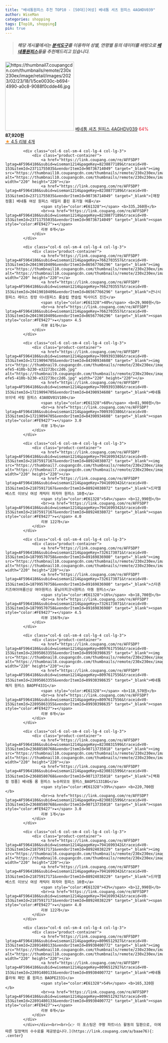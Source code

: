 ```yaml
---
title: "베네통원피스 추천 TOP10 - [50대][여성] 베네통 셔츠 원피스 4AGHDV039"
author: WiseMan
categories: shopping
tags: [Top10, shopping]
pin: true
---
```


> ##### 해당 게시물에서는 [**분석도구**](https://itemscout.io/)를 이용하여 **성별**, **연령별** 등의 데이터를 바탕으로 [**베네통원피스**](https://link.coupang.com/a/baae76)들을 추천해드리고 있습니다.
<div class="container"><div class="row">
            <div class="col-6 col-sm-4 col-lg-4 col-lg-3">
                <div class="product-container">
                    <a href="https://link.coupang.com/re/AFFSDP?lptag=AF5964186&subid=wiseman1214&pageKey=7157053939&traceid=V0-153&itemId=18004640527&vendorItemId=85160547571" target="_blank"><img src="https://thumbnail7.coupangcdn.com/thumbnails/remote/230x230ex/image/retail/images/2023/02/23/18/1/5ce0030c-b694-4990-a0c8-9088f0cdde46.jpg" alt="https://thumbnail7.coupangcdn.com/thumbnails/remote/230x230ex/image/retail/images/2023/02/23/18/1/5ce0030c-b694-4990-a0c8-9088f0cdde46.jpg" width="220" height="220"></a>
                    <a href="https://link.coupang.com/re/AFFSDP?lptag=AF5964186&subid=wiseman1214&pageKey=7157053939&traceid=V0-153&itemId=18004640527&vendorItemId=85160547571" target="_blank">베네통 셔츠 원피스 4AGHDV039</a>
                    <span style="color:#E61328">64%</span> <b>87,920원</b>
                    <br><a href="https://link.coupang.com/re/AFFSDP?lptag=AF5964186&subid=wiseman1214&pageKey=7157053939&traceid=V0-153&itemId=18004640527&vendorItemId=85160547571" target="_blank"><span style="color:#FE9427">★</span> 4.5
                    리뷰 4개</a>
                </div>
            </div>
            
            <div class="col-6 col-sm-4 col-lg-4 col-lg-3">
                <div class="product-container">
                    <a href="https://link.coupang.com/re/AFFSDP?lptag=AF5964186&subid=wiseman1214&pageKey=8238877189&traceid=V0-153&itemId=23711755035&vendorItemId=90736714049" target="_blank"><img src="https://thumbnail10.coupangcdn.com/thumbnails/remote/230x230ex/image/vendor_inventory/34b8/fb304a6fd68e22b2a129d086a9b844dabe4f91dd32abd91bf4b94b4eef39.jpg" alt="https://thumbnail10.coupangcdn.com/thumbnails/remote/230x230ex/image/vendor_inventory/34b8/fb304a6fd68e22b2a129d086a9b844dabe4f91dd32abd91bf4b94b4eef39.jpg" width="220" height="220"></a>
                    <a href="https://link.coupang.com/re/AFFSDP?lptag=AF5964186&subid=wiseman1214&pageKey=8238877189&traceid=V0-153&itemId=23711755035&vendorItemId=90736714049" target="_blank">[매장정품] 베네통 여성 원피스 데일리 폴린 휴가철 여름</a>
                    <span style="color:#E61328"></span> <b>335,260원</b>
                    <br><a href="https://link.coupang.com/re/AFFSDP?lptag=AF5964186&subid=wiseman1214&pageKey=8238877189&traceid=V0-153&itemId=23711755035&vendorItemId=90736714049" target="_blank"><span style="color:#FE9427">★</span> 
                    리뷰 0개</a>
                </div>
            </div>
            
            <div class="col-6 col-sm-4 col-lg-4 col-lg-3">
                <div class="product-container">
                    <a href="https://link.coupang.com/re/AFFSDP?lptag=AF5964186&subid=wiseman1214&pageKey=7662703557&traceid=V0-153&itemId=20419010409&vendorItemId=86567766296" target="_blank"><img src="https://thumbnail10.coupangcdn.com/thumbnails/remote/230x230ex/image/vendor_inventory/9a10/141a8ad38f2ab93adb0e593ece195d5e8764b2795d248a40be159bfcacf9.jpg" alt="https://thumbnail10.coupangcdn.com/thumbnails/remote/230x230ex/image/vendor_inventory/9a10/141a8ad38f2ab93adb0e593ece195d5e8764b2795d248a40be159bfcacf9.jpg" width="220" height="220"></a>
                    <a href="https://link.coupang.com/re/AFFSDP?lptag=AF5964186&subid=wiseman1214&pageKey=7662703557&traceid=V0-153&itemId=20419010409&vendorItemId=86567766296" target="_blank">끈나시원피스 레이스 캉캉 이너원피스 롱슬립 면슬립 빅사이즈 진진</a>
                    <span style="color:#E61328">40%</span> <b>29,900원</b>
                    <br><a href="https://link.coupang.com/re/AFFSDP?lptag=AF5964186&subid=wiseman1214&pageKey=7662703557&traceid=V0-153&itemId=20419010409&vendorItemId=86567766296" target="_blank"><span style="color:#FE9427">★</span> 4.5
                    리뷰 81개</a>
                </div>
            </div>
            
            <div class="col-6 col-sm-4 col-lg-4 col-lg-3">
                <div class="product-container">
                    <a href="https://link.coupang.com/re/AFFSDP?lptag=AF5964186&subid=wiseman1214&pageKey=7009393380&traceid=V0-153&itemId=17219094705&vendorItemId=84390934608" target="_blank"><img src="https://thumbnail9.coupangcdn.com/thumbnails/remote/230x230ex/image/retail/images/2022/12/20/14/8/595c398d-efe5-410b-b230-e32273bcc2d6.jpg" alt="https://thumbnail9.coupangcdn.com/thumbnails/remote/230x230ex/image/retail/images/2022/12/20/14/8/595c398d-efe5-410b-b230-e32273bcc2d6.jpg" width="220" height="220"></a>
                    <a href="https://link.coupang.com/re/AFFSDP?lptag=AF5964186&subid=wiseman1214&pageKey=7009393380&traceid=V0-153&itemId=17219094705&vendorItemId=84390934608" target="_blank">베네통 브이넥 셔링 원피스 43A0DV01V100</a>
                    <span style="color:#E61328">60%</span> <b>81,900원</b>
                    <br><a href="https://link.coupang.com/re/AFFSDP?lptag=AF5964186&subid=wiseman1214&pageKey=7009393380&traceid=V0-153&itemId=17219094705&vendorItemId=84390934608" target="_blank"><span style="color:#FE9427">★</span> 3.0
                    리뷰 1개</a>
                </div>
            </div>
            
            <div class="col-6 col-sm-4 col-lg-4 col-lg-3">
                <div class="product-container">
                    <a href="https://link.coupang.com/re/AFFSDP?lptag=AF5964186&subid=wiseman1214&pageKey=7941699342&traceid=V0-153&itemId=21875917167&vendorItemId=88924038072" target="_blank"><img src="https://thumbnail7.coupangcdn.com/thumbnails/remote/230x230ex/image/vendor_inventory/30d8/22af8390ffd1e36dd3af48597f0e47d09040ae965d67ab04e9a5b6a7e0bb.jpg" alt="https://thumbnail7.coupangcdn.com/thumbnails/remote/230x230ex/image/vendor_inventory/30d8/22af8390ffd1e36dd3af48597f0e47d09040ae965d67ab04e9a5b6a7e0bb.jpg" width="220" height="220"></a>
                    <a href="https://link.coupang.com/re/AFFSDP?lptag=AF5964186&subid=wiseman1214&pageKey=7941699342&traceid=V0-153&itemId=21875917167&vendorItemId=88924038072" target="_blank">드마엘 베스트 이브닛 여성 캐릭터 파자마 원피스 10종</a>
                    <span style="color:#E61328">54%</span> <b>12,990원</b>
                    <br><a href="https://link.coupang.com/re/AFFSDP?lptag=AF5964186&subid=wiseman1214&pageKey=7941699342&traceid=V0-153&itemId=21875917167&vendorItemId=88924038072" target="_blank"><span style="color:#FE9427">★</span> 4.0
                    리뷰 122개</a>
                </div>
            </div>
            
            <div class="col-6 col-sm-4 col-lg-4 col-lg-3">
                <div class="product-container">
                    <a href="https://link.coupang.com/re/AFFSDP?lptag=AF5964186&subid=wiseman1214&pageKey=7326173071&traceid=V0-153&itemId=18799570758&vendorItemId=89169836980" target="_blank"><img src="https://thumbnail10.coupangcdn.com/thumbnails/remote/230x230ex/image/vendor_inventory/0206/369d03c80fb2c8cd13fa3cf4200d1d8c557cbd0d36aede507ce49793f362.JPG" alt="https://thumbnail10.coupangcdn.com/thumbnails/remote/230x230ex/image/vendor_inventory/0206/369d03c80fb2c8cd13fa3cf4200d1d8c557cbd0d36aede507ce49793f362.JPG" width="220" height="220"></a>
                    <a href="https://link.coupang.com/re/AFFSDP?lptag=AF5964186&subid=wiseman1214&pageKey=7326173071&traceid=V0-153&itemId=18799570758&vendorItemId=89169836980" target="_blank">스타존 키즈여아여름신상 여아원피스 꽃님이피크닉원피스 아동 원피스</a>
                    <span style="color:#E61328">16%</span> <b>18,700원</b>
                    <br><a href="https://link.coupang.com/re/AFFSDP?lptag=AF5964186&subid=wiseman1214&pageKey=7326173071&traceid=V0-153&itemId=18799570758&vendorItemId=89169836980" target="_blank"><span style="color:#FE9427">★</span> 4.5
                    리뷰 156개</a>
                </div>
            </div>
            
            <div class="col-6 col-sm-4 col-lg-4 col-lg-3">
                <div class="product-container">
                    <a href="https://link.coupang.com/re/AFFSDP?lptag=AF5964186&subid=wiseman1214&pageKey=8097617556&traceid=V0-153&itemId=22895863355&vendorItemId=89930398635" target="_blank"><img src="https://thumbnail8.coupangcdn.com/thumbnails/remote/230x230ex/image/vendor_inventory/3a7e/e4a14d5d92be7bfe06c5043c413c11b0c5112c992b42f141b08390ed60c0.jpg" alt="https://thumbnail8.coupangcdn.com/thumbnails/remote/230x230ex/image/vendor_inventory/3a7e/e4a14d5d92be7bfe06c5043c413c11b0c5112c992b42f141b08390ed60c0.jpg" width="220" height="220"></a>
                    <a href="https://link.coupang.com/re/AFFSDP?lptag=AF5964186&subid=wiseman1214&pageKey=8097617556&traceid=V0-153&itemId=22895863355&vendorItemId=89930398635" target="_blank">베네통 해지 원피스 BAOPF4331</a>
                    <span style="color:#E61328"></span> <b>118,570원</b>
                    <br><a href="https://link.coupang.com/re/AFFSDP?lptag=AF5964186&subid=wiseman1214&pageKey=8097617556&traceid=V0-153&itemId=22895863355&vendorItemId=89930398635" target="_blank"><span style="color:#FE9427">★</span> 
                    리뷰 0개</a>
                </div>
            </div>
            
            <div class="col-6 col-sm-4 col-lg-4 col-lg-3">
                <div class="product-container">
                    <a href="https://link.coupang.com/re/AFFSDP?lptag=AF5964186&subid=wiseman1214&pageKey=8230831599&traceid=V0-153&itemId=23688580768&vendorItemId=90713735018" target="_blank"><img src="https://thumbnail10.coupangcdn.com/thumbnails/remote/230x230ex/image/vendor_inventory/5411/5534c607e81643664a54b1ca7169373b6afc4e163e6a57f1a197fef3f5d6.jpg" alt="https://thumbnail10.coupangcdn.com/thumbnails/remote/230x230ex/image/vendor_inventory/5411/5534c607e81643664a54b1ca7169373b6afc4e163e6a57f1a197fef3f5d6.jpg" width="220" height="220"></a>
                    <a href="https://link.coupang.com/re/AFFSDP?lptag=AF5964186&subid=wiseman1214&pageKey=8230831599&traceid=V0-153&itemId=23688580768&vendorItemId=90713735018" target="_blank">[백화점 정품] 베네통 롱 원피스 뉴슈퍼모쏘 원피스_BAOP51331BG</a>
                    <span style="color:#E61328">39%</span> <b>220,700원</b>
                    <br><a href="https://link.coupang.com/re/AFFSDP?lptag=AF5964186&subid=wiseman1214&pageKey=8230831599&traceid=V0-153&itemId=23688580768&vendorItemId=90713735018" target="_blank"><span style="color:#FE9427">★</span> 3.0
                    리뷰 1개</a>
                </div>
            </div>
            
            <div class="col-6 col-sm-4 col-lg-4 col-lg-3">
                <div class="product-container">
                    <a href="https://link.coupang.com/re/AFFSDP?lptag=AF5964186&subid=wiseman1214&pageKey=7941699342&traceid=V0-153&itemId=21875917171&vendorItemId=88924038229" target="_blank"><img src="https://thumbnail6.coupangcdn.com/thumbnails/remote/230x230ex/image/vendor_inventory/e2b1/e335887f3de257b1c5a3a206584ed2b2bafbf48d6c133144a5ff9ced5072.jpg" alt="https://thumbnail6.coupangcdn.com/thumbnails/remote/230x230ex/image/vendor_inventory/e2b1/e335887f3de257b1c5a3a206584ed2b2bafbf48d6c133144a5ff9ced5072.jpg" width="220" height="220"></a>
                    <a href="https://link.coupang.com/re/AFFSDP?lptag=AF5964186&subid=wiseman1214&pageKey=7941699342&traceid=V0-153&itemId=21875917171&vendorItemId=88924038229" target="_blank">드마엘 베스트 이브닛 여성 캐릭터 파자마 원피스 10종</a>
                    <span style="color:#E61328">43%</span> <b>12,990원</b>
                    <br><a href="https://link.coupang.com/re/AFFSDP?lptag=AF5964186&subid=wiseman1214&pageKey=7941699342&traceid=V0-153&itemId=21875917171&vendorItemId=88924038229" target="_blank"><span style="color:#FE9427">★</span> 4.0
                    리뷰 122개</a>
                </div>
            </div>
            
            <div class="col-6 col-sm-4 col-lg-4 col-lg-3">
                <div class="product-container">
                    <a href="https://link.coupang.com/re/AFFSDP?lptag=AF5964186&subid=wiseman1214&pageKey=8096512927&traceid=V0-153&itemId=22891480133&vendorItemId=89930400772" target="_blank"><img src="https://thumbnail10.coupangcdn.com/thumbnails/remote/230x230ex/image/vendor_inventory/7c96/06bcd3644f36c56bd0a2b6dc094006743d094c29c01d20f3066a83ad7cf5.jpg" alt="https://thumbnail10.coupangcdn.com/thumbnails/remote/230x230ex/image/vendor_inventory/7c96/06bcd3644f36c56bd0a2b6dc094006743d094c29c01d20f3066a83ad7cf5.jpg" width="220" height="220"></a>
                    <a href="https://link.coupang.com/re/AFFSDP?lptag=AF5964186&subid=wiseman1214&pageKey=8096512927&traceid=V0-153&itemId=22891480133&vendorItemId=89930400772" target="_blank">베네통 플라워 패턴 롱 원피스 BAOPE2331</a>
                    <span style="color:#E61328">54%</span> <b>165,320원</b>
                    <br><a href="https://link.coupang.com/re/AFFSDP?lptag=AF5964186&subid=wiseman1214&pageKey=8096512927&traceid=V0-153&itemId=22891480133&vendorItemId=89930400772" target="_blank"><span style="color:#FE9427">★</span> 
                    리뷰 0개</a>
                </div>
            </div>
            </div></div><br><br>[👉 이 포스팅은 쿠팡 파트너스 활동의 일환으로, 이에 따른 일정액의 수수료를 제공받습니다.](https://link.coupang.com/a/baae76){: .center}